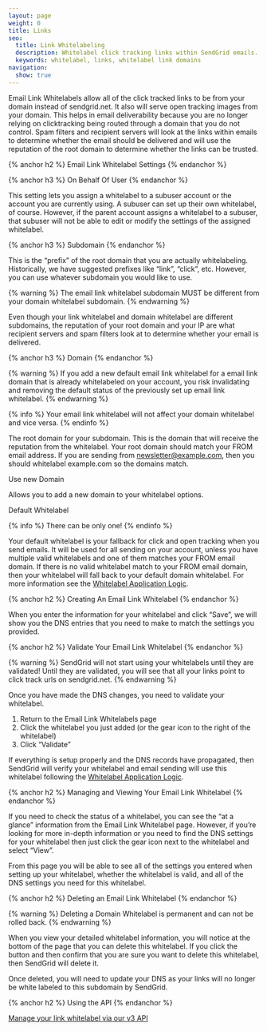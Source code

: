 ```yaml
---
layout: page
weight: 0
title: Links
seo:
  title: Link Whitelabeling
  description: Whitelabel click tracking links within SendGrid emails.
  keywords: whitelabel, links, whitelabel link domains
navigation:
  show: true
---
```


Email Link Whitelabels allow all of the click tracked links to be from your domain instead of sendgrid.net. It also will serve open tracking images from your domain. This helps in email deliverability because you are no longer relying on clicktracking being routed through a domain that you do not control. Spam filters and recipient servers will look at the links within emails to determine whether the email should be delivered and will use the reputation of the root domain to determine whether the links can be trusted.

{% anchor h2 %}
Email Link Whitelabel Settings
{% endanchor %}

{% anchor h3 %}
On Behalf Of User
{% endanchor %}

This setting lets you assign a whitelabel to a subuser account or the account you are currently using. A subuser can set up their own whitelabel, of course. However, if the parent account assigns a whitelabel to a subuser, that subuser will not be able to edit or modify the settings of the assigned whitelabel.

{% anchor h3 %}
Subdomain
{% endanchor %}

This is the “prefix” of the root domain that you are actually whitelabeling. Historically, we have suggested prefixes like “link”, “click”, etc. However, you can use whatever subdomain you would like to use.

{% warning %}
The email link whitelabel subdomain MUST be different from your domain whitelabel subdomain.
{% endwarning %}

Even though your link whitelabel and domain whitelabel are different subdomains, the reputation of your root domain and your IP are what recipient servers and spam filters look at to determine whether your email is delivered.

{% anchor h3 %}
Domain
{% endanchor %}

{% warning %}
If you add a new default email link whitelabel for a email link domain that is already whitelabeled on your account, you risk invalidating and removing the default status of the previously set up email link whitelabel.
{% endwarning %}

{% info %}
Your email link whitelabel will not affect your domain whitelabel and vice versa.
{% endinfo %}

The root domain for your subdomain. This is the domain that will receive the reputation from the whitelabel.  Your root domain should match your FROM email address. If you are sending from newsletter@example.com, then you should whitelabel example.com so the domains match.

Use new Domain

Allows you to add a new domain to your whitelabel options.

Default Whitelabel

{% info %}
There can be only one!
{% endinfo %}

Your default whitelabel is your fallback for click and open tracking when you send emails. It will be used for all sending on your account, unless you have multiple valid whitelabels and one of them matches your FROM email domain. If there is no valid whitelabel match to your FROM email domain, then your whitelabel will fall back to your default domain whitelabel. For more information see the [Whitelabel Application Logic]({{root_url}}/User_Guide/Settings/Whitelabel/index.html#-Whitelabel-Application-Logic).

{% anchor h2 %}
Creating An Email Link Whitelabel
{% endanchor %}

When you enter the information for your whitelabel and click “Save”, we will show you the DNS entries that you need to make to match the settings you provided.

{% anchor h2 %}
Validate Your Email Link Whitelabel
{% endanchor %}

{% warning %}
SendGrid will not start using your  whitelabels until they are validated! Until they are validated, you will see that all your links point to click track urls on sendgrid.net.
{% endwarning %}

Once you have made the DNS changes, you need to validate your whitelabel.

1. Return to the Email Link Whitelabels page
2. Click the whitelabel you just added (or the gear icon to the right of the whitelabel)
3. Click “Validate”

If everything is setup properly and the DNS records have propagated, then SendGrid will verify your whitelabel and email sending will use this whitelabel following the [Whitelabel Application Logic]({{root_url}}/User_Guide/Settings/Whitelabel/index.html#-Whitelabel-Application-Logic).

{% anchor h2 %}
Managing and Viewing Your Email Link Whitelabel
{% endanchor %}

If you need to check the status of a whitelabel, you can see the “at a glance” information from the Email Link Whitelabel page. However, if you’re looking for more in-depth information or you need to find the DNS settings for your whitelabel then just click the gear icon next to the whitelabel and select “View”.

From this page you will be able to see all of the settings you entered when setting up your whitelabel, whether the whitelabel is valid, and all of the DNS settings you need for this whitelabel.

{% anchor h2 %}
Deleting an Email Link Whitelabel
{% endanchor %}

{% warning %}
Deleting a Domain Whitelabel is permanent and can not be rolled back.
{% endwarning %}

When you view your detailed whitelabel information, you will notice at the bottom of the page that you can delete this whitelabel. If you click the button and then confirm that you are sure you want to delete this whitelabel, then SendGrid will delete it.

Once deleted, you will need to update your DNS as your links will no longer be white labeled to this subdomain by SendGrid.

{% anchor h2 %}
Using the API
{% endanchor %}

[Manage your link whitelabel via our v3 API]({{root_url}}/API_Reference/Web_API_v3/Whitelabel/links.html)

